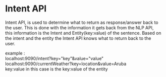 # Intent API

Intent API, is used to determine what to return as response/answer back to the user.
This is done with the information it gets back from the NLP API, this information is the 
Intent and Entity(key:value) of the sentence. Based on the intent and the entity the Intent API 
knows what to return back to the user.

example : <br>
localhost:9090/intent?key="key"&value="value"<br>
localhost:9090/currentWeather?key=location&value=Aruba
<br>
key:value in this case is the key:value of the entity

